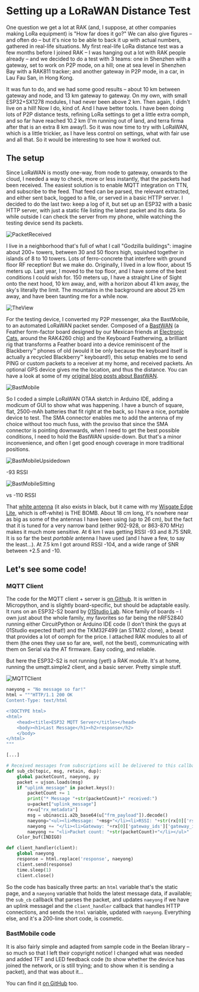 # Setting up a LoRaWAN Distance Test

One question we get a lot at RAK (and, I suppose, at other companies making LoRa equipment) is "How far does it go?" We can also give figures – and often do – but it's nice to be able to back it up with actual numbers, gathered in real-life situations. My first real-life LoRa distance test was a few months before I joined RAK – I was hanging out a lot with RAK people already – and we decided to do a test with 3 teams: one in Shenzhen with a gateway, set to work on P2P mode, on a hill; one at sea level in Shenzhen Bay with a RAK811 tracker; and another gateway in P2P mode, in a car, in Lau Fau San, in Hong Kong.

It was fun to do, and we had some good results – about 10 km between gateway and node, and 13 km gateway to gateway. On my own, with small ESP32+SX1278 modules, I had never been above 2 km. Then again, I didn't live on a hill! Now I do, kind of. And I have better tools. I have been doing lots of P2P distance tests, refining LoRa settings to get a little extra oomph, and so far have reached 10.2 km (I'm running out of land, and terra firma after that is an extra 8 km away!). So it was now time to try with LoRaWAN, which is a little trickier, as I have less control on settings, what with fair use and all that. So it would be interesting to see how it worked out.

## The setup

Since LoRaWAN is mostly one-way, from node to gateway, onwards to the cloud, I needed a way to check, more or less instantly, that the packets had been received. The easiest solution is to enable MQTT integration on TTN, and subscribe to the feed. That feed can be parsed, the relevant extracted, and either sent back, logged to a file, or served in a basic HTTP server. I decided to do the last two: keep a log of it, but set up an ESP32 with a basic HTTP server, with just a static file listing the latest packet and its data. So while outside I can check the server from my phone, while watching the testing device send its packets.

![PacketReceived](PacketReceived.jpg)

I live in a neighborhood that's full of what I call "Godzilla buildings": imagine about 200+ towers, between 30 and 50 floors high, squished together in islands of 8 to 10 towers. Lots of ferro-concrete that interfere with ground floor RF reception! But we make do. Originally, I lived in a low floor, about 15 meters up. Last year, I moved to the top floor, and I have some of the best conditions I could wish for. 150 meters up, I have a straight Line of Sight onto the next hood, 10 km away, and, with a horizon about 41 km away, the sky's literally the limit. The mountains in the background are about 25 km away, and have been taunting me for a while now.

![TheView](TheView.jpg)

For the testing device, I converted my P2P messenger, aka the BastMobile, to an automated LoRaWAN packet sender. Composed of a [BastWAN](https://store.rakwireless.com/products/rak3244-bastwan-breakout-board) (a Feather form-factor board designed by our Mexican friends at [Electronic Cats](https://electroniccats.com/store/bastwan/), around the RAK4260 chip) and the Keyboard Featherwing, a brilliant rig that transforms a Feather board into a device reminiscent of the Blackberry™ phones of old (would it be only because the keyboard itself is actually a recycled Blackberry™ keyboard!), this setup enables me to send PING or custom packets to a receiver at my home, and received packets. An optional GPS device gives me the location, and thus the distance. You can have a look at some of my [original blog posts about BastWAN](https://kongduino.wordpress.com/tag/bastwan/).

![BastMobile](BastMobile.jpg)

So I coded a simple LoRaWAN OTAA sketch in Arduino IDE, adding a modicum of GUI to show what was happening. I have a bunch of square, flat, 2500-mAh batteries that fit right at the back, so I have a nice, portable device to test. The SMA connector enables me to add the antenna of my choice without too much fuss, with the proviso that since the SMA connector is pointing downwards, when I need to get the best possible conditions, I need to hold the BastWAN upside-down. But that's a minor inconvenience, and often I get good enough coverage in more traditional positions.

![BastMobileUpsidedown](BastMobileUpsidedown.jpg)

-93 RSSI

![BastMobileSitting](BastMobileSitting.jpg)

vs -110 RSSI

That [white antenna](https://store.rakwireless.com/collections/antennas-1/products/blade-antenna?variant=40475440873670) (it also exists in black, but it came with my [Wisgate Edge Lite](https://store.rakwireless.com/collections/wisgate-edge/products/rak7258-micro-gateway?variant=39942876561606), which is off-white) is THE BOMB. About 18 cm long, it's nowhere near as big as some of the antennas I have been using (up to 26 cm), but the fact that it is tuned for a very narrow band (either 902-928, or 863-870 MHz) makes it much more sensitive. At 6 km I was getting RSSI -93 and 8.75 SNR. It is so far the best *portable* antenna I have used (and I have a few, to say the least...). At 7.5 km I got around RSSI -104, and a wide range of SNR between +2.5 and -10.

## Let's see some code!

### MQTT Client

The code for the MQTT client + server is [on Github](https://github.com/Kongduino/test-ttn-mqtt). It is written in Micropython, and is slightly board-specific, but should be adaptable easily. It runs on an ESP32-S2 board by [01Studio Lab](https://docs.01studio.cc/esp32-s2/quickref.html). Nice family of boards – I own just about the whole family, my favorites so far being the nRF52840 running either CircuitPython or Arduino IDE code (I don't think the guys at 01Studio expected that!) and the TKM32F499 (an STM32 clone), a beast that provides a lot of oomph for the price. I attached RAK modules to all of them (the ones they use so far are, well, not the best), communicating with them on Serial via the AT firmware. Easy coding, and reliable.

But here the ESP32-S2 is not running (yet!) a RAK module. It's at home, running the umqtt.simple2 client, and a basic server. Pretty simple stuff.

![MQTTClient](MQTTClient.jpg)

```python
naeyong = "No message so far!"
html = """HTTP/1.1 200 OK
Content-Type: text/html

<!DOCTYPE html>
<html>
    <head><title>ESP32 MQTT Server</title></head>
    <body><h1>Last Message</h1><h2>response</h2>
    </body>
</html>
"""

[...]

# Received messages from subscriptions will be delivered to this callback
def sub_cb(topic, msg, retain, dup):
    global packetCount, naeyong, py
    packet = ujson.loads(msg)
    if "uplink_message" in packet.keys():
        packetCount += 1
        print("* Message "+str(packetCount)+" received:")
        u=packet["uplink_message"]
        rx=u["rx_metadata"]
        msg = ubinascii.a2b_base64(u["frm_payload"]).decode()
        naeyong="<ul><li>Message: "+msg+"</li><li>RSSI: "+str(rx[0]['rssi'])+", SNR: "+str(rx[0]['snr'])
        naeyong += "</li><li>Gateway: "+rx[0]['gateway_ids']['gateway_id']+"</li>"
        naeyong += "<li>Packet count: "+str(packetCount)+"</li></ul>"
    Color_buf(INDIGO)

def client_handler(client):
    global naeyong
    response = html.replace('response', naeyong)
    client.send(response)
    time.sleep(1)
    client.close()
```

So the code has basically three parts: an `html` variable that's the static page, and a `naeyong` variable that holds the latest message data, if available; the `sub_cb` callback that parses the packet, and updates `naeyong` if we have an uplink messagel and the `client_handler` callback that handles HTTP connections, and sends the `html` variable, updated with `naeyong`. Everything else, and it's a 200-line short code, is cosmetic.

### BastMobile code

It is also fairly simple and adapted from sample code in the Beelan library – so much so that I left their copyright notice! I changed what was needed and added TFT and LED feedback code (to show whether the device has joined the network, or is still trying; and to show when it is sending a packet), and that was about it...

You can find it [on GitHub](https://github.com/Kongduino/BastWAN-send-class-A-OTAA) too.